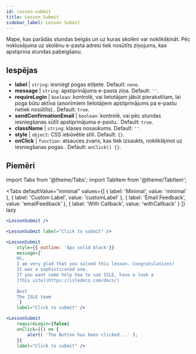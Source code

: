 ```yaml
---
id: lesson-submit 
title: Lesson Submit
sidebar_label: Lesson Submit
---
```


Mape, kas parādās stundas beigās un uz kuras skolēni var noklikšķināt. Pēc noklusējuma uz skolēnu e-pasta adresi tiek nosūtīts ziņojums, kas apstiprina stundas pabeigšanu.

## Iespējas

* __label__ | `string`: iesniegt pogas etiķete. Default: `none`.
* __message__ | `string`: apstiprinājuma e-pasta ziņa. Default: `''`.
* __requireLogin__ | `boolean`: kontrolē, vai lietotājam jābūt pierakstītam, lai poga būtu aktīva (anonīmiem lietotājiem apstiprinājums pa e-pastu netiek nosūtīts).. Default: `true`.
* __sendConfirmationEmail__ | `boolean`: kontrolē, vai pēc stundas iesniegšanas sūtīt apstiprinājuma e-pastu.. Default: `true`.
* __className__ | `string`: klases nosaukums. Default: `''`.
* __style__ | `object`: CSS iebūvētie stili. Default: `{}`.
* __onClick__ | `function`: atsauces zvans, kas tiek izsaukts, noklikšķinot uz iesniegšanas pogas.. Default: `onClick() {}`.


## Piemēri

import Tabs from '@theme/Tabs';
import TabItem from '@theme/TabItem';

<Tabs
    defaultValue="minimal"
    values={[
        { label: 'Minimal', value: 'minimal' },
        { label: 'Custom Label', value: 'customLabel' },
        { label: 'Email Feedback', value: 'emailFeedback' },
        { label: 'With Callback', value: 'withCallback' }
    ]}
    lazy
>
<TabItem value="minimal">

```jsx live
<LessonSubmit />
```

</TabItem>

<TabItem value="customLabel">

```jsx live
<LessonSubmit label="Click to submit" />
```

</TabItem>

<TabItem value="withEmail">

```jsx live
<LessonSubmit 
    style={{ outline: '4px solid black'}}
    message={`
    Hi,
    I am very glad that you solved this lesson. Congratulations! 
    It was a sophisticated one.
    If you want some help how to use ISLE, have a look a 
    [this site](https://isledocs.com/docs/)
    
    Best
    The ISLE team
    `}
    label="Click to submit" />
```
</TabItem>

<TabItem value="withCallback">

```jsx live
<LessonSubmit 
    requireLogin={false}
    onClick={() => {
        alert( 'The Button has been clicked...' );
    }}
    label="Click to submit" />
```
</TabItem>

</Tabs>
